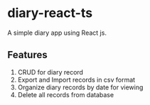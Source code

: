 # diary-react-ts

A simple diary app using React js.

## Features
1. CRUD for diary record
1. Export and Import records in csv format
1. Organize diary records by date for viewing
1. Delete all records from database
